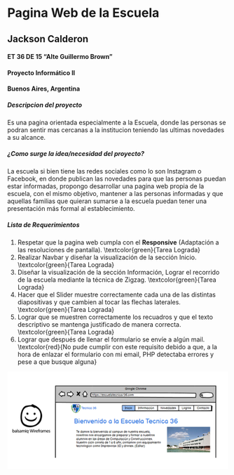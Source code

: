 # Pagina Web de la Escuela
## Jackson Calderon
#### ET 36 DE 15 “Alte Guillermo Brown”
####  Proyecto Informático II
#### Buenos Aires, Argentina

##### Descripcion del proyecto
Es una pagina orientada especialmente a la Escuela, donde las personas se podran sentir mas cercanas a la institucion teniendo las ultimas novedades a su alcance.

##### ¿Como surge la idea/necesidad del proyecto?
La escuela si bien tiene las redes sociales como lo son Instagram o Facebook, en donde publican las novedades para que las personas puedan estar informadas, propongo desarrollar una pagina web propia de la escuela, con el mismo objetivo, mantener a las personas informadas y que aquellas familias que quieran sumarse a la escuela puedan tener una presentación más formal al establecimiento. 

##### Lista de Requerimientos
1. Respetar que la pagina web cumpla con el **Responsive** (Adaptación a las resoluciones de pantalla). 
\textcolor{green}{Tarea Lograda}
2. Realizar Navbar y diseñar la visualización de la sección Inicio. 
\textcolor{green}{Tarea Lograda}
3. Diseñar la visualización de la sección Información, Lograr el recorrido de la escuela mediante la técnica de Zigzag.
\textcolor{green}{Tarea Lograda}
4. Hacer que el Slider muestre correctamente cada una de las distintas diapositivas y que cambien al tocar las flechas laterales.
\textcolor{green}{Tarea Lograda}
5. Lograr que se muestren correctamente los recuadros y que el texto descriptivo se mantenga justificado de manera correcta.
\textcolor{green}{Tarea Lograda}
6. Lograr que después de llenar el formulario se envíe a algún mail.
\textcolor{red}{No pude cumplir con este requisito debido a que, a la hora de enlazar el formulario con mi email, PHP detectaba errores y pese a que busque alguna}


![Herramienta-Utilizada](balsamiqwire.png)
